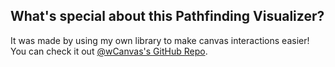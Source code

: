 
## What's special about this Pathfinding Visualizer?

It was made by using my own library to make canvas interactions easier! You can check it out [@wCanvas's GitHub Repo](https://github.com/hds536jhmk/wCanvas).
